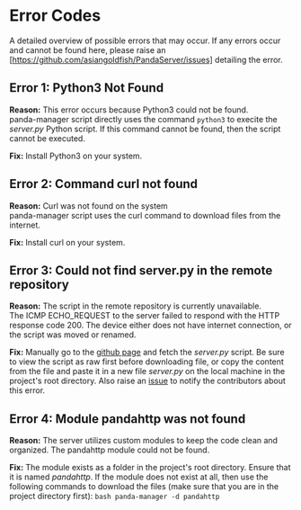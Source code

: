 # Error Codes
A detailed overview of possible errors that may occur. If any errors occur and cannot be found here, please raise an [https://github.com/asiangoldfish/PandaServer/issues] detailing the error.

## Error 1: Python3 Not Found
**Reason:** This error occurs because Python3 could not be found.  
panda-manager script directly uses the command `python3` to execite the *server.py* Python script. If this command cannot be found, then the script cannot be executed.

**Fix:** Install Python3 on your system.

## Error 2: Command curl not found
**Reason:** Curl was not found on the system  
panda-manager script uses the curl command to download files from the internet.

**Fix:** Install curl on your system.

## Error 3: Could not find server.py in the remote repository
**Reason:** The script in the remote repository is currently unavailable.  
The ICMP ECHO_REQUEST to the server failed to respond with the HTTP response code 200. The device either does not have internet connection, or the script was moved or renamed.

**Fix:** Manually go to the [github page](https://github.comasiangoldfish/PandaServer) and fetch the *server.py* script. Be sure to view the script as raw first before downloading file, or copy the content from the file and paste it in a new file *server.py* on the local machine in the project's root directory. Also raise an [issue](https://github.com/asiangoldfish/PandaServer/issues) to notify the contributors about this error.

## Error 4: Module pandahttp was not found
**Reason:** The server utilizes custom modules to keep the code clean and organized. The pandahttp module could not be found.

**Fix:** The module exists as a folder in the project's root directory. Ensure that it is named *pandahttp*. If the module does not exist at all, then use the following commands to download the files (make sure that you are in the project directory first): `bash panda-manager -d pandahttp`